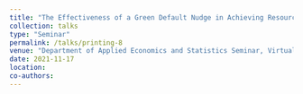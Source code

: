 ```yaml
---
title: "The Effectiveness of a Green Default Nudge in Achieving Resource Conservation"
collection: talks
type: "Seminar"
permalink: /talks/printing-8
venue: "Department of Applied Economics and Statistics Seminar, Virtual"
date: 2021-11-17
location: 
co-authors: 
---
```


<!-- Google tag (gtag.js) -->
<script async src="https://www.googletagmanager.com/gtag/js?id=G-Q95WSVMDNZ"></script>
<script>
  window.dataLayer = window.dataLayer || [];
  function gtag(){dataLayer.push(arguments);}
  gtag('js', new Date());

  gtag('config', 'G-Q95WSVMDNZ');
</script>